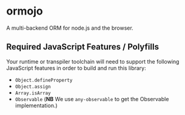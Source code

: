 # ormojo
A multi-backend ORM for node.js and the browser.

## Required JavaScript Features / Polyfills

Your runtime or transpiler toolchain will need to support the following JavaScript features in order to build and run this library:

- `Object.defineProperty`
- `Object.assign`
- `Array.isArray`
- `Observable` (**NB** We use `any-observable` to get the Observable implementation.)
